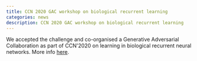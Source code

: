 ```yaml
---
title: CCN 2020 GAC workshop on biological recurrent learning
categories: news
description: CCN 2020 GAC workshop on biological recurrent learning
---
```


We accepted the challenge and co-organised a Generative Adversarial Collaboration as part of CCN'2020 on learning in biological recurrent neural networks. More info [here](https://gac.ccneuro.org/workshop-details).